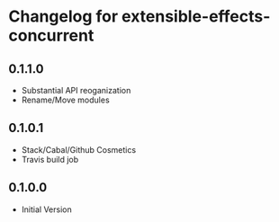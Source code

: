 # Changelog for extensible-effects-concurrent

## 0.1.1.0

* Substantial API reoganization
* Rename/Move modules

## 0.1.0.1

* Stack/Cabal/Github Cosmetics
* Travis build job

## 0.1.0.0

* Initial Version
